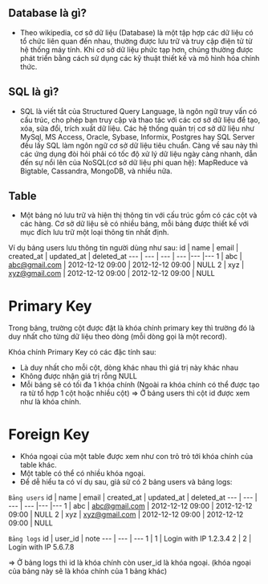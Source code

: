 ## Database là gì?
- Theo wikipedia, cơ sở dữ liệu (Database) là một tập hợp các dữ liệu có tổ chức liên quan đến nhau, thường được lưu trữ và truy cập điện tử từ hệ thống máy tính. Khi cơ sở dữ liệu phức tạp hơn, chúng thường được phát triển bằng cách sử dụng các kỹ thuật thiết kế và mô hình hóa chính thức.

## SQL là gì?
- SQL là viết tắt của Structured Query Language, là ngôn ngữ truy vấn có cấu trúc, cho phép bạn truy cập và thao tác với các cơ sở dữ liệu để tạo, xóa, sửa đổi, trích xuất dữ liệu. Các hệ thống quản trị cơ sở dữ liệu như MySql, MS Access, Oracle, Sybase, Informix, Postgres hay SQL Server đều lấy SQL làm ngôn ngữ cơ sở dữ liệu tiêu chuẩn. Càng về sau này thì các ứng dụng đòi hỏi phải có tốc độ xử lý dữ liệu ngày càng nhanh, dẫn đến sự nổi lên của NoSQL(cơ sở dữ liệu phi quan hệ): MapReduce và Bigtable, Cassandra, MongoDB, và nhiều nữa.

## Table
- Một bảng nó lưu trữ và hiện thị thông tin với cấu trúc gồm có các cột và các hàng.
Cơ sở dữ liệu sẽ có nhiều bảng, mỗi bảng được thiết kế với mục đích lưu trữ một loại thông tin nhất định.

Ví dụ bảng users lưu thông tin người dùng như sau:
id | name | email | created_at | updated_at | deleted_at
--- | --- | --- | --- |--- |--- 
1   | abc | abc@gmail.com | 2012-12-12 09:00 | 2012-12-12 09:00 | NULL
2   | xyz | xyz@gmail.com | 2012-12-12 09:00 | 2012-12-12 09:00 | NULL

# Primary Key
Trong bảng, trường cột được đặt là khóa chính primary key thì trường đó là duy nhất cho từng dữ liệu theo dòng (mỗi dòng gọi là một record).

Khóa chính Primary Key có các đặc tính sau:
- Là duy nhất cho mỗi cột, dòng khác nhau thì giá trị này khác nhau
- Không được nhận giá trị rỗng NULL
- Mỗi bảng sẽ có tối đa 1 khóa chính (Ngoài ra khóa chính có thể được tạo ra từ tổ hợp 1 cột hoặc nhiều cột)
=> Ở bảng users thì cột id được xem như là khóa chính.

# Foreign Key
- Khóa ngoại của một table được xem như con trỏ trỏ tới khóa chính của table khác.
- Một table có thể có nhiều khóa ngoại.
- Để dễ hiểu ta có ví dụ sau, giả sử có 2 bảng users và bảng logs:

```Bảng users```
id | name | email | created_at | updated_at | deleted_at
--- | --- | --- | --- |--- |--- 
1   | abc | abc@gmail.com | 2012-12-12 09:00 | 2012-12-12 09:00 | NULL
2   | xyz | xyz@gmail.com | 2012-12-12 09:00 | 2012-12-12 09:00 | NULL

```Bảng logs```
id | user_id | note
--- | --- | --- 
1   | 1 | Login with IP 1.2.3.4
2   | 2 | Login with IP 5.6.7.8

=> Ở bảng logs thì id là khóa chính còn user_id là khóa ngoại. (khóa ngoại của bảng này sẽ là khóa chính của 1 bảng khác)
